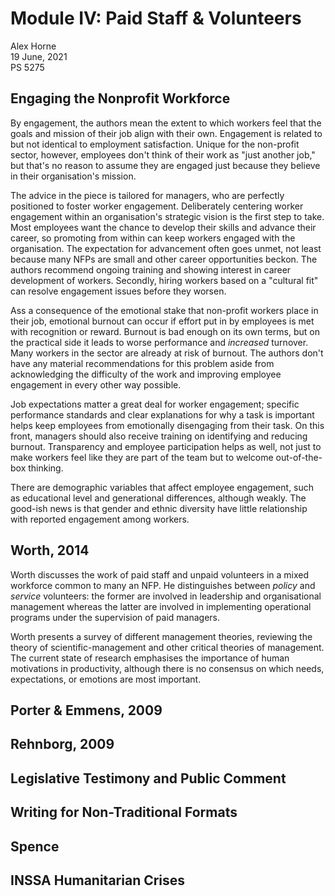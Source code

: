 # Module IV: Paid Staff & Volunteers

Alex Horne\
19 June, 2021\
PS 5275

## Engaging the Nonprofit Workforce

By engagement, the authors mean the extent to which workers feel that the goals and mission of their job align with their own. Engagement is related to but not identical to employment satisfaction. Unique for the non-profit sector, however, employees don't think of their work as "just another job," but that's no reason to assume they are engaged just because they believe in their organisation's mission.

The advice in the piece is tailored for managers, who are perfectly positioned to foster worker engagement. Deliberately centering worker engagement within an organisation's strategic vision is the first step to take. Most employees want the chance to develop their skills and advance their career, so promoting from within can keep workers engaged with the organisation. The expectation for advancement often goes unmet, not least because many NFPs are small and other career opportunities beckon. The authors recommend ongoing training and showing interest in career development of workers. Secondly, hiring workers based on a "cultural fit" can resolve engagement issues before they worsen.

Ass a consequence of the emotional stake that non-profit workers place in their job, emotional burnout can occur if effort put in by employees is met with recognition or reward. Burnout is bad enough on its own terms, but on the practical side it leads to worse performance and *increased* turnover. Many workers in the sector are already at risk of burnout. The authors don't have any material recommendations for this problem aside from acknowledging the difficulty of the work and improving employee engagement in every other way possible.  

Job expectations matter a great deal for worker engagement; specific performance standards and clear explanations for why a task is important helps keep employees from emotionally disengaging from their task. On this front, managers should also receive training on identifying and reducing burnout. Transparency and employee participation helps as well, not just to make workers feel like they are part of the team but to welcome out-of-the-box thinking.

There are demographic variables that affect employee engagement, such as educational level and generational differences, although weakly. The good-ish news is that gender and ethnic diversity have little relationship with reported engagement among workers. 

## Worth, 2014

Worth discusses the work of paid staff and unpaid volunteers in a mixed workforce common to many an NFP. He distinguishes between *policy* and *service* volunteers: the former are involved in leadership and organisational management whereas the latter are involved in implementing operational programs under the supervision of paid managers. 

Worth presents a survey of different management theories, reviewing the theory of scientific-management and other critical theories of management. The current state of research emphasises the importance of human motivations in productivity, although there is no consensus on which needs, expectations, or emotions are most important.

## Porter & Emmens, 2009

## Rehnborg, 2009

## Legislative Testimony and Public Comment

## Writing for Non-Traditional Formats

## Spence

## INSSA Humanitarian Crises


